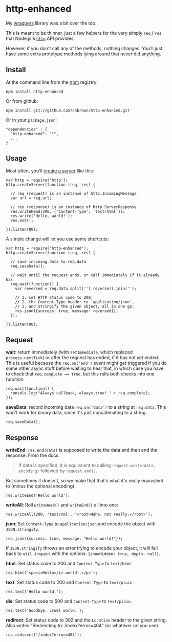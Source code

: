 # http-enhanced

My [wrappers](https://github.com/chbrown/wrappers) library was a bit over the top.

This is meant to be thinner, just a few helpers for the very simply `req` /
`res` that Node.js's [`http`](http://nodejs.org/api/http.html) API provides.

However, if you don't call any of the methods, nothing changes. You'll just have
some extra prototype methods lying around that never did anything.

## Install

At the command line from the [npm](https://npmjs.org/) registry:

    npm install http-enhanced

Or from github:

    npm install git://github.com/chbrown/http-enhanced.git

Or in your `package.json`:

    "dependencies" : {
      "http-enhanced": "*",
      ...
    }

## Usage

Most often, you'll [create a server](http://nodejs.org/api/http.html#http_event_request)
like this:

    var http = require('http');
    http.createServer(function (req, res) {

      // req (request) is an instance of http.IncomingMessage
      var url = req.url;

      // res (response) is an instance of http.ServerResponse
      res.writeHead(200, {'Content-Type': 'text/html'});
      res.write('Hello, world!');
      res.end();

    }).listen(80);

A simple change will let you use some shortcuts:

    var http = require('http-enhanced');
    http.createServer(function (req, res) {

      // save incoming data to req.data
      req.saveData();

      // wait until the request ends, or call immediately if it already has
      req.wait(function() {
        var reversed = req.data.split('').reverse().join('');

        // 1. set HTTP status code to 200,
        // 2. the Content-Type header to 'application/json',
        // 3. and stringify the given object, all in one go:
        res.json({success: true, message: reversed});
      });

    }).listen(80);

## Request

**wait**: return immediately (with `setImmediate`, which replaced `process.nextTick`) or after the request has ended, if it has not yet ended. This is useful because the `req.on('end')` event might get triggered if you do some other async stuff before waiting to hear that, in which case you have to check that `req.complete == true`, but this rolls both checks into one function.

    req.wait(function() {
      console.log("Always callback, always true! " + req.complete);
    });

**saveData**: record incoming data `req.on('data')` to a string at `req.data`. This won't work for binary data, since it's just concatenating to a string.

    req.saveData();

## Response

**writeEnd**: `res.end(data)` is supposed to write the data and then end the
response. From the docs:

> If data is specified, it is equivalent to calling
> `request.write(data, encoding)` followed by `request.end()`.

But sometimes it doesn't, so we make that that's what it's really equivalent
to (minus the optional encoding).

    res.writeEnd('Hello world');

**writeAll**: Roll `writeHead()` and `writeEnd()` all into one:

    res.writeAll(200, 'text/xml', '<root>Haha, not really.</root>');

**json**: Set `Content-Type` to `application/json` and encode the object with `JSON.stringify`.

    res.json({success: true, message: "Hello world!"});

If `JSON.stringify` throws an error trying to encode your object,
it will fall back to `util.inspect` with the options: `{showHidden: true, depth: null}`.

**html**: Set status code to 200 and `Content-Type` to `text/html`.

    res.html('<p><i>Hello</i> world!.</p>');

**text**: Set status code to 200 and `Content-Type` to `text/plain`.

    res.text('Hello world.');

**die**: Set status code to 500 and `Content-Type` to `text/plain`.

    res.text('Goodbye, cruel world.');

**redirect**: Set status code to 302 and the `Location` header to the given string.
Also writes "Redirecting to: /index?error=404" (or whatever url you use).

    res.redirect('/index?error=404');

